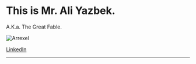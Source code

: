 # This is Mr. Ali Yazbek. 

A.K.a. The Great Fable.


![Arrexel](https://www.hackthebox.eu/badge/image/1050032)
<script src="https://tryhackme.com/badge/1106682"></script>

<script src="https://platform.linkedin.com/badges/js/profile.js" async defer type="text/javascript"></script>
<div class="badge-base LI-profile-badge" data-locale="en_US" data-size="medium" data-theme="dark" data-type="HORIZONTAL" data-vanity="ali-yazbek" data-version="v1"><a class="badge-base__link LI-simple-link" href="https://lb.linkedin.com/in/ali-yazbek?trk=profile-badge">LinkedIn</a></div>



_________________________________
